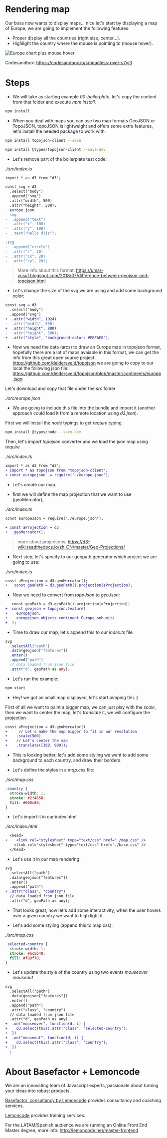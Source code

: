 # Rendering map

Our boss now wants to display maps... nice let's start by displaying a map of Europe, we are going to implement the following
features:

- Proper display all the countries (right size, center...).
- Highlight the country where the mouse is pointing to (mouse hover).

![Europe chart plus mouse hover](./content/chart.gif)

Codesandbox: https://codesandbox.io/s/headless-river-s7yj3

# Steps

- We will take as starting example _00-boilerplate_, let's copy the content from that folder and execute _npm install_.

```bash
npm install
```

- When you deal with maps you can use two map formats GeoJSON or TopoJSON, topoJSON is lightweight and offers some extra
  features, let's install the needed package to work with:

```bash
npm install topojson-client --save
```

```bash
npm install @types/topojson-client --save-dev
```

- Let's remove part of the boilerplate test code:

_./src/index.ts_

```diff
import * as d3 from "d3";

const svg = d3
  .select("body")
  .append("svg")
  .attr("width", 500)
  .attr("height", 500);
  europe.json
- svg
-  .append("text")
-  .attr("x", 100)
-  .attr("y", 100)
-  .text("Hello d3js");

-svg
-  .append("circle")
-  .attr("r", 20)
-  .attr("cx", 20)
-  .attr("cy", 20);
```

> More info about this format: https://umar-yusuf.blogspot.com/2018/07/difference-between-geojson-and-topojson.html

- Let's change the size of the svg we are using and add some background color:

```diff
const svg = d3
  .select("body")
  .append("svg")
+  .attr("width", 1024)
-  .attr("width", 500)
+  .attr("height", 800)
-  .attr("height", 500);
+  .attr("style", "background-color: #FBFAF0");
```

- Now we need the data (arcs) to draw an Europe map in topojson format, hopefully there are a lot of maps avaiable in this
  format, we can get the info from this great open source project: https://github.com/deldersveld/topojson
  we are going to copy to our local the following json file: https://github.com/deldersveld/topojson/blob/master/continents/europe.json

Let's download and copy that file under the _src_ folder

_./src/europe.json_

- We are going to include this file into the bundle and import it (another approach could load it from a remote location using _d3.json_).

First we will install the _node_ typings to get _require_ typing.

```bash
npm install @types/node --save-dev
```

Then, let's import _topojson_ converter and we load the json map using _require_

_./src/index.ts_

```diff
import * as d3 from "d3";
+ import * as topojson from "topojson-client";
+ const europejson  = require('./europe.json');
```

- Let's create our map.

- first we will define the map projection that we want to use (geoMercator),

_./src/index.ts_

```diff
const europeJson = require("./europe.json");

+ const aProjection = d3
+  .geoMercator();
```

> more about projections: https://d3-wiki.readthedocs.io/zh_CN/master/Geo-Projections/

- Next step, let's specify to our geopath generator which project we are going to use:

_./src/index.ts_

```diff
const aProjection = d3.geoMercator();
+   const geoPath = d3.geoPath().projection(aProjection);
```

- Now we need to convert from _topoJson_ to _geoJson_:

```diff
   const geoPath = d3.geoPath().projection(aProjection);
+  const geojson = topojson.feature(
+    europejson,
+    europejson.objects.continent_Europe_subunits
+  );
```

- Time to draw our map, let's append this to our _index.ts_ file.

```typescript
svg
  .selectAll("path")
  .data(geojson["features"])
  .enter()
  .append("path")
  // data loaded from json file
  .attr("d", geoPath as any);
```

- Let's run the example:

```bash
npm start
```

- Hey! we got an small map displayed, let's start pimping this :)

First of all we want to paint a bigger map, we can just play with the _scale_,
then we want to center the map, let's _translate_ it, we will configure the projection

```diff
const aProjection = d3.geoMercator()
+     // Let's make the map bigger to fit in our resolution
+    .scale(500)
+    // Let's center the map
+    .translate([300, 900]);
```

- This is looking better, let's add some styling we want to add some background to each country, and draw their borders.

- Let's define the styles in a _map.css_ file:

_./src/map.css_

```css
.country {
  stroke-width: 1;
  stroke: #2f4858;
  fill: #008c86;
}
```

- Let's import it in our index.html

_./src/index.html_

```diff
  <head>
+    <link rel="stylesheet" type="text/css" href="./map.css" />
    <link rel="stylesheet" type="text/css" href="./base.css" />
  </head>
```

- Let's use it in our map rendering:

```diff
svg
  .selectAll("path")
  .data(geojson["features"])
  .enter()
  .append("path")
+ .attr("class", "country")
  // data loaded from json file
  .attr("d", geoPath as any);
```

- That looks great, now let's add some interactivity, when the user hovers over a given country we want to high light it.

- Let's add some styling (append this to map css):

_./src/map.css_

```css
.selected-country {
  stroke-width: 1;
  stroke: #bc5b40;
  fill: #f88f70;
}
```

- Let's update the style of the country using two events _mouseover_ _mouseout_

```diff
svg
  .selectAll("path")
  .data(geojson["features"])
  .enter()
  .append("path")
  .attr("class", "country")
  // data loaded from json file
  .attr("d", geoPath as any)
+  .on("mouseover", function(d, i) {
+    d3.select(this).attr("class", "selected-country");
+  })
+  .on("mouseout", function(d, i) {
+    d3.select(this).attr("class", "country");
+  })
  ;
```

# About Basefactor + Lemoncode

We are an innovating team of Javascript experts, passionate about turning your ideas into robust products.

[Basefactor, consultancy by Lemoncode](http://www.basefactor.com) provides consultancy and coaching services.

[Lemoncode](http://lemoncode.net/services/en/#en-home) provides training services.

For the LATAM/Spanish audience we are running an Online Front End Master degree, more info: http://lemoncode.net/master-frontend
